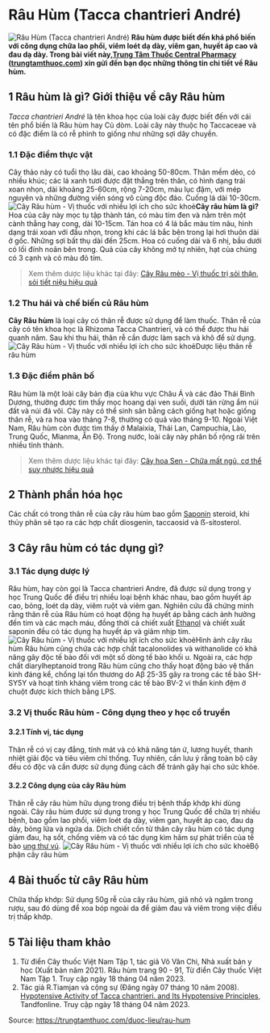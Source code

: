 # Râu Hùm (Tacca chantrieri André)

![Râu Hùm \(Tacca chantrieri André\)](https://trungtamthuoc.com/images/others/cay-rau-hum-1-7648.jpg)
**Râu hùm được biết đến khá phổ biến với công dụng chữa lao phổi, viêm loét dạ dày, viêm gan, huyết áp cao và đau dạ dày. Trong bài viết này,[Trung Tâm Thuốc Central Pharmacy](https://trungtamthuoc.com/ "Trung Tâm Thuốc Central Pharmacy") ([trungtamthuoc.com](https://trungtamthuoc.com/ "trungtamthuoc.com")) xin gửi đến bạn đọc những thông tin chi tiết về Râu hùm.**
##  1 Râu hùm là gì? Giới thiệu về cây Râu hùm
_Tacca chantrieri André_ là tên khoa học của loài cây được biết đến với cái tên phổ biến là Râu hùm hay Củ dòm. Loài cây này thuộc họ Taccaceae và có đặc điểm là có rễ phình to giống như những sợi dây chuyền.
### 1.1 Đặc điểm thực vật
Cây thảo này có tuổi thọ lâu dài, cao khoảng 50-80cm. Thân mềm dẻo, có nhiều khúc; các lá xanh tươi được đặt thẳng trên thân, có hình dạng trái xoan nhọn, dài khoảng 25-60cm, rộng 7-20cm, màu lục đậm, với mép nguyên và những đường viền sóng vô cùng độc đáo. Cuống lá dài 10-30cm.
![Cây Râu hùm - Vị thuốc với nhiều lợi ích cho sức khoẻ](https://trungtamthuoc.com/images/item/cay-rau-hum-5.jpg)**Cây râu hùm là gì?**
Hoa của cây này mọc tụ tập thành tán, có màu tím đen và nằm trên một cành thẳng hay cong, dài 10-15cm. Tán hoa có 4 lá bắc màu tím nâu, hình dạng trái xoan với đầu nhọn, trong khi các lá bắc bên trong lại hơi thuôn dài ở gốc. Những sợi bất thụ dài đến 25cm. Hoa có cuống dài và 6 nhị, bầu dưới có lối đính noãn bên trong. Quả của cây không mở tự nhiên, hạt của chúng có 3 cạnh và có màu đỏ tím.
> Xem thêm dược liệu khác tại đây: [Cây Râu mèo - Vị thuốc trị sỏi thận, sỏi tiết niệu hiệu quả](https://trungtamthuoc.com/duoc-lieu/rau-meo)
### 1.2 Thu hái và chế biến củ Râu hùm
**Cây Râu hùm** là loại cây có thân rễ được sử dụng để làm thuốc. Thân rễ của cây có tên khoa học là Rhizoma Tacca Chantrieri, và có thể được thu hái quanh năm. Sau khi thu hái, thân rễ cần được làm sạch và khô để sử dụng.
![Cây Râu hùm - Vị thuốc với nhiều lợi ích cho sức khoẻ](https://trungtamthuoc.com/images/item/cay-rau-hum-2.jpg)Dược liệu thân rễ râu hùm
### 1.3 Đặc điểm phân bố
Râu hùm là một loài cây bản địa của khu vực Châu Á và các đảo Thái Bình Dương, thường được tìm thấy mọc hoang dại ven suối, dưới tán rừng ẩm núi đất và núi đá vôi. Cây này có thể sinh sản bằng cách giống hạt hoặc giống thân rễ, và ra hoa vào tháng 7-8, thường có quả vào tháng 9-10. Ngoài Việt Nam, Râu hùm còn được tìm thấy ở Malaixia, Thái Lan, Campuchia, Lào, Trung Quốc, Mianma, Ấn Độ. Trong nước, loài cây này phân bố rộng rãi trên nhiều tỉnh thành.
> Xem thêm dược liệu khác tại đây: [Cây hoa Sen - Chữa mất ngủ, cơ thể suy nhược hiệu quả](https://trungtamthuoc.com/duoc-lieu/sen-14)
##  2 Thành phần hóa học
Các chất có trong thân rễ của cây râu hùm bao gồm [Saponin](https://trungtamthuoc.com/hoat-chat/saponin "Saponin") steroid, khi thủy phân sẽ tạo ra các hợp chất diosgenin, taccaosid và ẞ-sitosterol.
##  3 Cây râu hùm có tác dụng gì?
### 3.1 Tác dụng dược lý 
Râu hùm, hay còn gọi là Tacca chantrieri Andre, đã được sử dụng trong y học Trung Quốc để điều trị nhiều loại bệnh khác nhau, bao gồm huyết áp cao, bỏng, loét dạ dày, viêm ruột và viêm gan. 
Nghiên cứu đã chứng minh rằng thân rễ của Râu hùm có hoạt động hạ huyết áp bằng cách ảnh hưởng đến tim và các mạch máu, đồng thời cả chiết xuất [Ethanol](https://trungtamthuoc.com/hoat-chat/ethanol "Ethanol") và chiết xuất saponin đều có tác dụng hạ huyết áp và giảm nhịp tim. 
![Cây Râu hùm - Vị thuốc với nhiều lợi ích cho sức khoẻ](https://trungtamthuoc.com/images/item/cay-rau-hum-3.jpg)Hình ảnh cây râu hùm
Râu hùm cũng chứa các hợp chất tacalonolides và withanolide có khả năng gây độc tế bào đối với một số dòng tế bào khối u. 
Ngoài ra, các hợp chất diarylheptanoid trong Râu hùm cũng cho thấy hoạt động bảo vệ thần kinh đáng kể, chống lại tổn thương do Aβ 25-35 gây ra trong các tế bào SH-SY5Y và hoạt tính kháng viêm trong các tế bào BV-2 vi thần kinh đệm ở chuột được kích thích bằng LPS.
### 3.2 Vị thuốc Râu hùm - Công dụng theo y học cổ truyền
#### 3.2.1 Tính vị, tác dụng
Thân rễ có vị cay đắng, tính mát và có khả năng tán ứ, lương huyết, thanh nhiệt giải độc và tiêu viêm chỉ thống. Tuy nhiên, cần lưu ý rằng toàn bộ cây đều có độc và cần được sử dụng đúng cách để tránh gây hại cho sức khỏe.
#### 3.2.2 Công dụng của cây Râu hùm
Thân rễ cây râu hùm hữu dụng trong điều trị bệnh thấp khớp khi dùng ngoài. Cây râu hùm được sử dụng trong y học Trung Quốc để chữa trị nhiều bệnh, bao gồm lao phổi, viêm loét dạ dày, viêm gan, huyết áp cao, đau dạ dày, bỏng lửa và ngứa da.
Dịch chiết cồn từ thân cây râu hùm có tác dụng giảm đau, hạ sốt, chống viêm và có tác dụng kìm hãm sự phát triển của tế bào [ung thư vú](https://trungtamthuoc.com/bai-viet/ung-thu-vu "ung thư vú").
![Cây Râu hùm - Vị thuốc với nhiều lợi ích cho sức khoẻ](https://trungtamthuoc.com/images/item/cay-rau-hum-4.jpg)Bộ phận cây râu hùm
##  4 Bài thuốc từ cây Râu hùm
Chữa thấp khớp: Sử dụng 50g rễ của cây râu hùm, giã nhỏ và ngâm trong rượu, sau đó dùng để xoa bóp ngoài da để giảm đau và viêm trong việc điều trị thấp khớp.
##  5 Tài liệu tham khảo
  1. Từ điển Cây thuốc Việt Nam Tập 1, tác giả Võ Văn Chi, Nhà xuất bản y học (Xuất bản năm 2021). Râu hùm trang 90 - 91, Từ điển Cây thuốc Việt Nam Tập 1. Truy cập ngày 18 tháng 04 năm 2023.
  2. Tác giả R.Tiamjan và cộng sự (Đăng ngày 07 tháng 10 năm 2008). [Hypotensive Activity of Tacca chantrieri. and Its Hypotensive Principles](https://www.tandfonline.com/doi/full/10.1080/13880200701389375), Tandfonline. Truy cập ngày 18 tháng 04 năm 2023.




Source: https://trungtamthuoc.com/duoc-lieu/rau-hum
